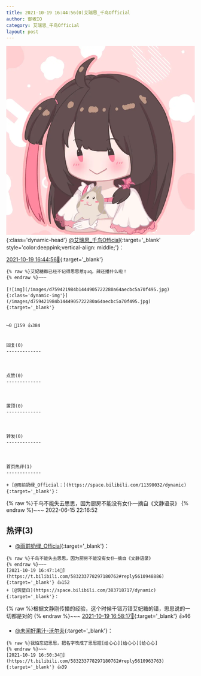 ```yaml
---
title: 2021-10-19 16:44:56(0)艾瑞思_千鸟Official
author: 御坂IO
category: 艾瑞思_千鸟Official
layout: post
---
```


![img](/images/7e08840c56f251de28bdf766b647bd5fe9a5d50a.jpg){:class='dynamic-head'}
[@艾瑞思_千鸟Official](https://space.bilibili.com/1090010845/dynamic){:target='_blank' style='color:deeppink;vertical-align: middle;'}：

[2021-10-19 16:44:56🔗](https://t.bilibili.com/583233778297180762){:target='_blank'}

~~~
{% raw %}艾妃糖都已经不记得思思惹quq，辣还播什么啦！
{% endraw %}~~~

[![img](/images/d759421984b1444905722280a64aecbc5a70f495.jpg){:class='dynamic-img'}](/images/d759421984b1444905722280a64aecbc5a70f495.jpg){:target='_blank'}


↪️0 💬159 👍384


回复(0)
-------------



点赞(0)
-------------



置顶(0)
-------------



转发(0)
-------------



首页热评(1)
-------------

+ [@雨前奶绿_Official：](https://space.bilibili.com/11390032/dynamic){:target='_blank'}：
~~~
{% raw %}千鸟不能失去思思，因为厨房不能没有女仆—摘自《文静语录》
{% endraw %}~~~
2022-06-15 22:16:52


热评(3)
-------------

+ [@雨前奶绿_Official](https://space.bilibili.com/11390032/dynamic){:target='_blank'}：
~~~
{% raw %}千鸟不能失去思思，因为厨房不能没有女仆—摘自《文静语录》
{% endraw %}~~~
[2021-10-19 16:47:14🔗](https://t.bilibili.com/583233778297180762#reply5610948886){:target='_blank'} 👍152
+ [@筑壁白](https://space.bilibili.com/383718717/dynamic){:target='_blank'}：
~~~
{% raw %}根据文静刚传播的经验，这个时候千错万错艾妃糖的错，思思说的一切都是对的
{% endraw %}~~~
[2021-10-19 16:58:17🔗](https://t.bilibili.com/583233778297180762#reply5610998395){:target='_blank'} 👍46
+ [@未闻好果汁-沃尔夫](https://space.bilibili.com/7189040/dynamic){:target='_blank'}：
~~~
{% raw %}我怕忘记思思，把名字改成了思思捏[给心心][给心心][给心心]
{% endraw %}~~~
[2021-10-19 16:50:34🔗](https://t.bilibili.com/583233778297180762#reply5610963763){:target='_blank'} 👍39


